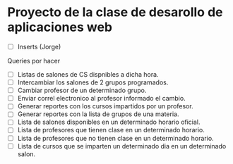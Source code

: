 Proyecto de la clase de desarollo de aplicaciones web
======

- [ ] Inserts (Jorge)

Queries por hacer
- [ ] Listas de salones de CS dispnibles a dicha hora.
- [ ] Intercambiar los salones de 2 grupos programados.
- [ ] Cambiar profesor de un determinado grupo.
- [ ] Enviar correl electronico al profesor informado el cambio.
- [ ] Generar reportes con los cursos impartidos por un profesor.
- [ ] Generar reportes con la lista de grupos de una materia.
- [ ] Lista de salones disponibles en un determinado horario oficial.
- [ ] Lista de profesores que tienen clase en un determinado horario.
- [ ] Lista de profesores que no tienen clase en un determinado horario.
- [ ] Lista de cursos que se imparten un determinado dia en un determinado salon.
